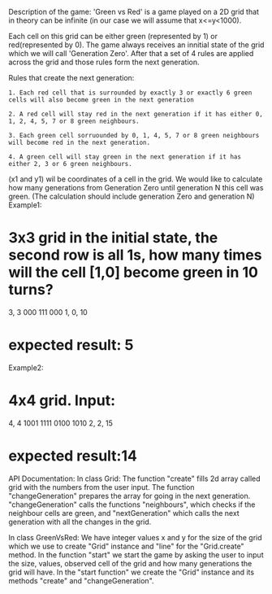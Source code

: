 Description of the game:
'Green vs Red' is a game played on a 2D grid that in theory can be infinite (in our case we will assume that x<=y<1000).

Each cell on this grid can be either green (represented by 1) or red(represented by 0). The game always receives an innitial state of the grid which we will call 'Generation Zero'. After that a set of 4 rules are applied across the grid and those rules form the next generation.

Rules that create the next generation:
	
	1. Each red cell that is surrounded by exactly 3 or exactly 6 green cells will also become green in the next generation
	
	2. A red cell will stay red in the next generation if it has either 0, 1, 2, 4, 5, 7 or 8 green neighbours.
	
	3. Each green cell sorruounded by 0, 1, 4, 5, 7 or 8 green neighbours will become red in the next generation.
	
	4. A green cell will stay green in the next generation if it has either 2, 3 or 6 green neighbours.
(x1 and y1) wil be coordinates of a cell in the grid. We would like to calculate how many generations from Generation Zero until generation N this cell was green. (The calculation should include generation Zero and generation N)
Example1:
# 3x3 grid in the initial state, the second row is all 1s, how many times will the cell [1,0] become green in 10 turns?
3, 3
000
111
000
1, 0, 10
# expected result: 5

Example2:
# 4x4 grid. Input:
4, 4
1001
1111
0100
1010
2, 2, 15
# expected result:14

API Documentation:
In class Grid:
The function "create" fills 2d array called grid with the numbers from the user input.
The function "changeGeneration" prepares the array for going in the next generation.
"changeGeneration" calls the functions "neighbours", which checks  if the neighbour cells 
are green, and "nextGeneration" which calls the next generation with all the changes in
the grid.

In class GreenVsRed:
We have integer values x and y for the size of the grid which we use to create "Grid" instance
and "line" for the "Grid.create" method.
In the function "start" we start the game by asking the user to input the size, values,
observed cell of the grid and how many generations the grid will have.
In the "start function" we create the "Grid" instance and its methods "create" and
"changeGeneration".
